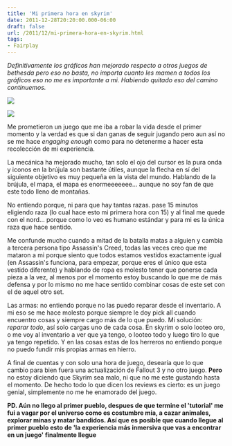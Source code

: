 ```yaml
---
title: 'Mi primera hora en skyrim'
date: 2011-12-28T20:20:00.000-06:00
draft: false
url: /2011/12/mi-primera-hora-en-skyrim.html
tags: 
- Fairplay
---
```


_Definitivamente los gráficos han mejorado respecto a otros juegos de bethesda pero eso no basta, no importa cuanto les mamen a todos los gráficos eso no me es importante a mi. Habiendo quitado eso del camino continuemos._  
  

[![](http://1.bp.blogspot.com/-00oJf1LzY7g/TvvON3wqCUI/AAAAAAAAApA/EeCj1kNvQ2M/s320/2011-12-28_00003.jpg)](http://1.bp.blogspot.com/-00oJf1LzY7g/TvvON3wqCUI/AAAAAAAAApA/EeCj1kNvQ2M/s1600/2011-12-28_00003.jpg)

  

[![](http://1.bp.blogspot.com/-RhFUyBXisVI/TvvOTAD6IEI/AAAAAAAAApI/CrFSpqLJzF8/s320/2011-12-28_00004.jpg)](http://1.bp.blogspot.com/-RhFUyBXisVI/TvvOTAD6IEI/AAAAAAAAApI/CrFSpqLJzF8/s1600/2011-12-28_00004.jpg)

  
  
  
Me prometieron un juego que me iba a robar la vida desde el primer momento y la verdad es que si dan ganas de seguir jugando pero aun así no se me hace _engaging enough_ como para no detenerme a hacer esta recolección de mi experiencia.  
  
La mecánica ha mejorado mucho, tan solo el ojo del cursor es la pura onda y iconos en la brújula son bastante útiles, aunque la flecha en sí del siguiente objetivo es muy pequeña en la vista del mundo. Hablando de la brújula, el mapa, el mapa es enormeeeeeee... aunque no soy fan de que este todo lleno de montañas.  
  
No entiendo porque, ni para que hay tantas razas. pase 15 minutos eligiendo raza (lo cual hace esto mi primera hora con 15) y al final me quede con el nord... porque como lo veo es humano estándar y para mi es la única raza que hace sentido.  
  
Me confunde mucho cuando a mitad de la batalla matas a alguien y cambia a tercera persona tipo Assassin's Creed, todas las veces creo que me mataron a mi porque siento que todos estamos vestidos exactamente igual (en Assassin's funciona, para empezar, porque eres el único que esta vestido diferente) y hablando de ropa es molesto tener que ponerse cada pieza a la vez, al menos por el momento estoy buscando lo que me de más defensa y por lo mismo no me hace sentido combinar cosas de este set con el de aquel otro set.  
  
Las armas: no entiendo porque no las puedo reparar desde el inventario. A mi eso se me hace molesto porque siempre le doy pick all cuando encuentro cosas y siempre cargo más de lo que puedo. Mi solución: _reparar todo_, así solo cargas uno de cada cosa. En skyrim o solo looteo oro, o me voy al inventario a ver que ya tengo, o looteo todo y luego tiro lo que ya tengo repetido. Y en las cosas estas de los herreros no entiendo porque no puedo fundir mis propias armas en hierro.  
  
A final de cuentas y con solo una hora de juego, desearía que lo que cambio para bien fuera una actualización de Fallout 3 y no otro juego. **Pero** no estoy diciendo que Skyrim sea malo, ni que no me este gustando hasta el momento. De hecho todo lo que dicen los reviews es cierto: es un juego genial, simplemente no me he enamorado del juego.  
  
**PD. Aún no llego al primer pueblo, despues de que termine el 'tutorial' me fui a vagar por el universo como es costumbre mia, a cazar animales, explorar minas y matar bandidos. Así que es posible que cuando llegue al primer pueblo esto de 'la experiencia más inmersiva que vas a encontrar en un juego' finalmente llegue**